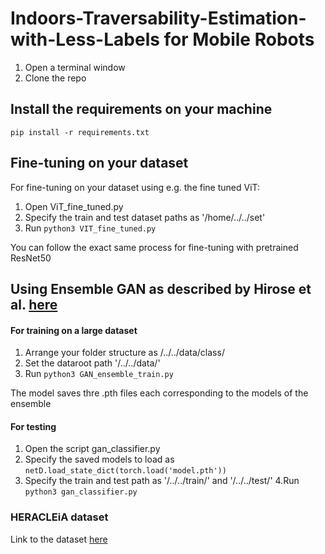 # Indoors-Traversability-Estimation-with-Less-Labels for Mobile Robots


1. Open a terminal window
2. Clone the repo

## Install the requirements on your machine 

`pip install -r requirements.txt`

## Fine-tuning on your dataset 


For fine-tuning on your dataset using e.g. the fine tuned ViT:
1. Open ViT_fine_tuned.py
2. Specify the train and test dataset paths as '/home/../../set'
3. Run `python3 VIT_fine_tuned.py`

You can follow the exact same process for fine-tuning with pretrained ResNet50

## Using Ensemble GAN as described by Hirose et al. [here](https://ieeexplore.ieee.org/stamp/stamp.jsp?arnumber=8594031)

#### For training on a large dataset
1. Arrange your folder structure as /../../data/class/
2. Set the dataroot path '/../../data/' 
3. Run `python3 GAN_ensemble_train.py`


The model saves thre .pth files each corresponding to the models of the ensemble

#### For testing

1. Open the script gan_classifier.py
2. Specify the saved models to load as `netD.load_state_dict(torch.load('model.pth'))`
3. Specify the train and test path as '/../../train/' and '/../../test/' 
4.Run `python3 gan_classifier.py`

### HERACLEiA dataset

Link to the dataset [here](https://drive.google.com/file/d/1W2kK7GgNg8mCvbms-SRUnWsQ3FSVoDbu/view?usp=sharing)
